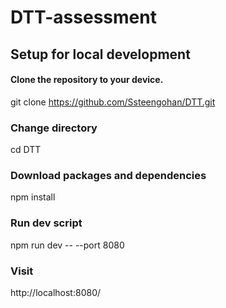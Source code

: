 # DTT-assessment

## Setup for local development

#### Clone the repository to your device.

git clone https://github.com/Ssteengohan/DTT.git

### Change directory
cd DTT

### Download packages and dependencies
npm install

### Run dev script
npm run dev -- --port 8080

### Visit
http://localhost:8080/